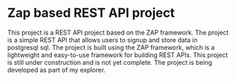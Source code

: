 # Zap based REST API project


This project is a REST API project based on the ZAP framework. The project is a simple REST API that allows users to signup and store data in postgresql sql. The project is built using the ZAP framework, which is a lightweight and easy-to-use framework for building REST APIs.
This project is still under construction and is not yet complete. The project is being developed as part of my explorer.
